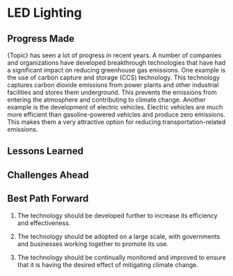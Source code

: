 # LED Lighting

## Progress Made



{Topic} has seen a lot of progress in recent years. A number of companies and organizations have developed breakthrough technologies that have had a significant impact on reducing greenhouse gas emissions. One example is the use of carbon capture and storage (CCS) technology. This technology captures carbon dioxide emissions from power plants and other industrial facilities and stores them underground. This prevents the emissions from entering the atmosphere and contributing to climate change. Another example is the development of electric vehicles. Electric vehicles are much more efficient than gasoline-powered vehicles and produce zero emissions. This makes them a very attractive option for reducing transportation-related emissions.

## Lessons Learned



## Challenges Ahead



## Best Path Forward



1. The technology should be developed further to increase its efficiency and effectiveness.

2. The technology should be adopted on a large scale, with governments and businesses working together to promote its use.

3. The technology should be continually monitored and improved to ensure that it is having the desired effect of mitigating climate change.
